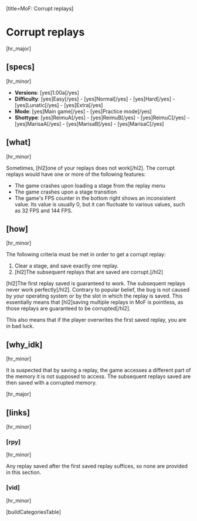 [title=MoF: Corrupt replays]
# Corrupt replays
[hr_major]

## [specs]
[hr_minor]  

* **Versions**: [yes]1.00a[/yes] 
* **Difficulty**: [yes]Easy[/yes] - [yes]Normal[/yes] - [yes]Hard[/yes] - [yes]Lunatic[/yes] - [yes]Extra[/yes]
* **Mode**: [yes]Main game[/yes] - [yes]Practice mode[/yes]
* **Shottype**: [yes]ReimuA[/yes] - [yes]ReimuB[/yes] - [yes]ReimuC[/yes] - [yes]MarisaA[/yes] - [yes]MarisaB[/yes] - [yes]MarisaC[/yes]

## [what]
[hr_minor]

Sometimes, [hl2]one of your replays does not work[/hl2]. The corrupt replays would have one or more of the following features:
+ The game crashes upon loading a stage from the replay menu
+ The game crashes upon a stage transition
+ The game's FPS counter in the bottom right shows an inconsistent value. Its value is usually 0, but it can fluctuate to various values, such as 32 FPS and 144 FPS.

## [how]
[hr_minor]

The following criteria must be met in order to get a corrupt replay:
1. Clear a stage, and save exactly one replay.
2. [hl2]The subsequent replays that are saved are corrupt.[/hl2]

[hl2]The first replay saved is guaranteed to work. The subsequent replays never work perfectly[/hl2]. Contrary to popular belief, the bug is not caused by your operating system or by the slot in which the replay is saved. This essentially means that [hl2]saving multiple replays in MoF is pointless, as those replays are guaranteed to be corrupted[/hl2].

This also means that if the player overwrites the first saved replay, you are in bad luck.



## [why_idk]
[hr_minor]

It is suspected that by saving a replay, the game accesses a different part of the memory it is not supposed to access. The subsequent replays saved are then saved with a corrupted memory.

[hr_major]
## [links]
[hr_minor]
### [rpy]
[hr_minor]

Any replay saved after the first saved replay suffices, so none are provided in this section.

### [vid]
[hr_minor]

[buildCategoriesTable]